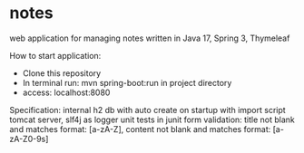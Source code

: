 # notes
web application for managing notes written in Java 17, Spring 3, Thymeleaf

How to start application:
- Clone this repository
- In terminal run: mvn spring-boot:run in project directory
- access: localhost:8080


Specification:
internal h2 db with auto create on startup with import script
tomcat server, slf4j as logger unit tests in junit
form validation: title not blank and matches format: [a-zA-Z], content not blank and matches format: [a-zA-Z0-9s]

